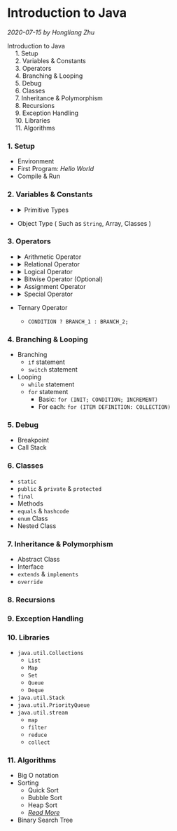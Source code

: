 # Introduction to Java

*2020-07-15 by Hongliang Zhu*

<div id="toc">

- [Introduction to Java](#introduction-to-java)
    - [1. Setup](#1-setup)
    - [2. Variables & Constants](#2-variables--constants)
    - [3. Operators](#3-operators)
    - [4. Branching & Looping](#4-branching--looping)
    - [5. Debug](#5-debug)
    - [6. Classes](#6-classes)
    - [7. Inheritance & Polymorphism](#7-inheritance--polymorphism)
    - [8. Recursions](#8-recursions)
    - [9. Exception Handling](#9-exception-handling)
    - [10. Libraries](#10-libraries)
    - [11. Algorithms](#11-algorithms)

</div>

### 1. Setup
- Environment
- First Program: *Hello World*
- Compile & Run

### 2. Variables & Constants
- 
  <details>
  <summary> Primitive Types </summary>

  | Data Type |  Size   |                Description                 |
  | :-------: | :-----: | :----------------------------------------: |
  |  `byte`   | 1 byte  |  integer -2<sup>7</sup> ~ 2<sup>7</sup>-1  |
  |  `short`  | 2 bytes | integer -2<sup>15</sup> ~ 2<sup>15</sup>-1 |
  |   `int`   | 4 bytes | integer -2<sup>31</sup> ~ 2<sup>31</sup>-1 |
  |  `long`   | 8 bytes | integer -2<sup>63</sup> ~ 2<sup>63</sup>-1 |
  |  `float`  | 4 bytes |        decimal 6 ~ 7 decimal points        |
  | `double`  | 8 bytes |       decimal 15 ~ 16 decimal points       |
  | `boolean` |  1 bit  |             `true` or `false`              |
  |  `char`   | 1 byte  |         character or ASCII values          |

  *( 1 byte = 8 bits )*

  </details>

- Object Type ( Such as `String`, Array, Classes )

### 3. Operators
-
  <details>
  <summary> Arithmetic Operator </summary>

  | Operator | Description |
  | :------: | :---------: |
  |   `+`    |    plus     |
  |   `-`    |    minor    |
  |   `*`    |  multiple   |
  |   `/`    |   divide    |
  |   `%`    |     mod     |

  </details>

- 
  <details>
  <summary> Relational Operator </summary>
  
  | Operator |   Description    |
  | :------: | :--------------: |
  |   `==`   |      equal       |
  |   `!=`   |    not equal     |
  |   `>`    |     greater      |
  |   `>=`   | greater or equal |
  |   `<=`   |  less or equal   |
  
  </details>

- 
  <details>
  <summary> Logical Operator </summary>

  | Operator | Description |
  | :------: | :---------: |
  |   `&&`   |     and     |
  |   `||`   |     or      |
  |   `!`    |     not     |

  </details>

- 
  <details>
  <summary>Bitwise Operator (Optional)</summary>

  | Operator |     Description      |
  | :------: | :------------------: |
  |   `&`    |      binary and      |
  |   `|`    |      binary or       |
  |   `^`    |      binary xor      |
  |   `~`    |      binary not      |
  |   `>>`   |     right shift      |
  |   `<<`   |      left shift      |
  |  `>>>`   | unsigned right shift |

  </details>

- 
  <details>
  <summary>Assignment Operator</summary>

  | Operator | Description |
  | :------: | :---------: |
  |   `=`    |   assign    |
  |   `+=`   |  increment  |
  |   `-=`   |  decrement  |
  |          |             |
  |   `*=`   |     ...     |
  |   `/=`   |     ...     |
  |   `%=`   |     ...     |
  |          |             |
  |  `>>=`   |     ...     |
  |  `<<=`   |     ...     |
  |   `&=`   |     ...     |
  |   `|=`   |     ...     |
  |   `^=`   |     ...     |
  
  </details>

- 
  <details>
  <summary>Special Operator</summary>

  | Operator |  Description  |
  | :------: | :-----------: |
  |   `++`   | same as `+=1` |
  |   `--`   | same as `-=1` |

  </details>

- Ternary Operator 
  - `CONDITION ? BRANCH_1 : BRANCH_2;`

### 4. Branching & Looping
- Branching
  - `if` statement
  - `switch` statement
- Looping
  - `while` statement
  - `for` statement
    * Basic: `for (INIT; CONDITION; INCREMENT)` 
    * For each: `for (ITEM DEFINITION: COLLECTION)`

### 5. Debug
- Breakpoint
- Call Stack

### 6. Classes
- `static`
- `public` & `private` & `protected`
- `final`
- Methods
- `equals` & `hashcode`
- `enum` Class
- Nested Class

### 7. Inheritance & Polymorphism
- Abstract Class
- Interface
- `extends` & `implements`
- `override`

### 8. Recursions

### 9. Exception Handling

### 10. Libraries
- `java.util.Collections`
  - `List`
  - `Map`
  - `Set`
  - `Queue`
  - `Deque`
- `java.util.Stack`
- `java.util.PriorityQueue`
- `java.util.stream`
  - `map`
  - `filter`
  - `reduce`
  - `collect`

### 11. Algorithms
- Big O notation
- Sorting
  - Quick Sort
  - Bubble Sort
  - Heap Sort
  - [_Read More_](https://www.cs.cmu.edu/~adamchik/15-121/lectures/Sorting%20Algorithms/sorting.html#:~:text=Sorting%20is%20ordering%20a%20list,it%20is%20called%20external%20sorting.)
- Binary Search Tree

